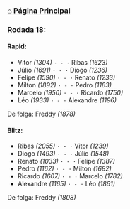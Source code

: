 ### [⌂ Página Principal](https://grupo-de-xadrez.github.io/)

### Rodada 18:

#### Rapid:

* Vitor *(1304)* `· - ·` Ribas *(1623)*  
* Júlio *(1691)* `· - ·` Diogo *(1236)*  
* Felipe *(1590)* `· - ·` Renato *(1233)*  
* Milton *(1892)* `· - ·` Pedro *(1183)*  
* Marcelo *(1950)* `· - ·` Ricardo *(1750)*  
* Léo *(1933)* `· - ·` Alexandre *(1196)*  

De folga: Freddy *(1878)*

#### Blitz:

* Ribas *(2055)* `· - ·` Vitor *(1239)*  
* Diogo *(1493)* `· - ·` Júlio *(1548)*  
* Renato *(1033)* `· - ·` Felipe *(1387)*  
* Pedro *(1162)* `· - ·` Milton *(1682)*  
* Ricardo *(1607)* `· - ·` Marcelo *(1782)*  
* Alexandre *(1165)* `· - ·` Léo *(1861)*  

De folga: Freddy *(1808)*

